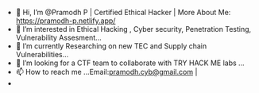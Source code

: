 - 👋 Hi, I’m @Pramodh P  | Certified Ethical Hacker | More About Me: https://pramodh-p.netlify.app/
- 👀 I’m interested in Ethical Hacking , Cyber security, Penetration Testing, Vulnerability Assesment...
- 🌱 I’m currently Researching on new TEC and Supply chain Vulnerabilities...
- 💞️ I’m looking for a CTF team to collaborate with TRY HACK ME labs ...
- 📫 How to reach me ...Email:pramodh.cyb@gmail.com |
-



